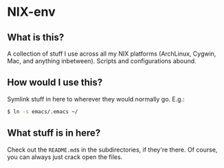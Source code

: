 # NIX-env #

## What is this?

A collection of stuff I use across all my NIX platforms (ArchLinux, Cygwin, Mac, and anything inbetween). Scripts and configurations abound.

## How would I use this?

Symlink stuff in here to wherever they would normally go. E.g.:

```bash
$ ln -s emacs/.emacs ~/
```

## What stuff is in here?

Check out the `README.md`s in the subdirectories, if they're there. Of course, you can always just crack open the files.
